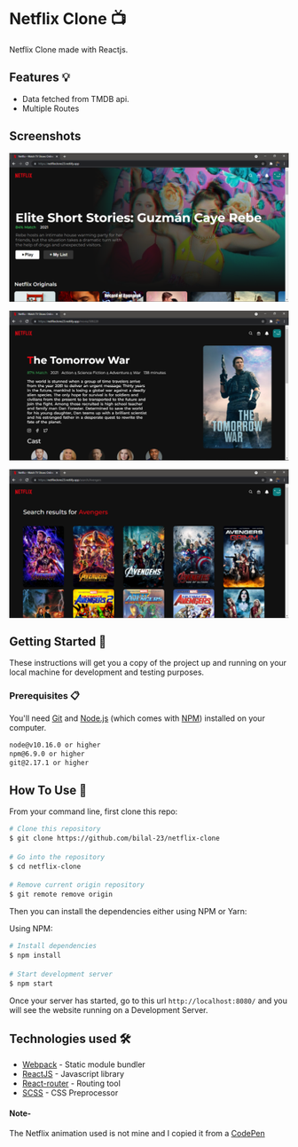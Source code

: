 # Netflix Clone 📺

Netflix Clone made with Reactjs. 

## Features 💡 

- Data fetched from TMDB api.
- Multiple Routes

## Screenshots

<div align="center" style="
    flex-wrap: wrap;
    display: flex;
    gap: 1rem;
">
  <img src="https://raw.githubusercontent.com/bilal-23/netflix-clone/main/examples/example1.PNG" alt="TicTacToe" width="100%">
  <img src="https://raw.githubusercontent.com/bilal-23/netflix-clone/main/examples/example3.PNG" alt="TicTacToe" width="100%">
  <img src="https://raw.githubusercontent.com/bilal-23/netflix-clone/main/examples/example5.PNG" alt="TicTacToe" width="100%">
</div>

## Getting Started 🚀

These instructions will get you a copy of the project up and running on your local machine for development and testing purposes.

### Prerequisites 📋

You'll need [Git](https://git-scm.com) and [Node.js](https://nodejs.org/en/download/) (which comes with [NPM](http://npmjs.com)) installed on your computer.

```
node@v10.16.0 or higher
npm@6.9.0 or higher
git@2.17.1 or higher
```

## How To Use 🔧

From your command line, first clone this repo:

```bash
# Clone this repository
$ git clone https://github.com/bilal-23/netflix-clone

# Go into the repository
$ cd netflix-clone

# Remove current origin repository
$ git remote remove origin
```

Then you can install the dependencies either using NPM or Yarn:

Using NPM:

```bash
# Install dependencies
$ npm install

# Start development server
$ npm start
```

Once your server has started, go to this url `http://localhost:8080/` and you will see the website running on a Development Server.


## Technologies used 🛠️

- [Webpack](https://webpack.js.org/concepts/) - Static module bundler
- [ReactJS](https://reactjs.org) - Javascript library
- [React-router](https://www.npmjs.com/package/react-router) - Routing tool
- [SCSS](https://sass-lang.com/) - CSS Preprocessor

#### Note-

The Netflix animation used is not mine and I copied it from a [CodePen](https://codepen.io/claudio_bonfati/pen/mdryxPv)
